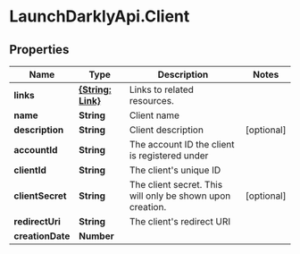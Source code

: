 # LaunchDarklyApi.Client

## Properties

Name | Type | Description | Notes
------------ | ------------- | ------------- | -------------
**links** | [**{String: Link}**](Link.md) | Links to related resources. | 
**name** | **String** | Client name | 
**description** | **String** | Client description | [optional] 
**accountId** | **String** | The account ID the client is registered under | 
**clientId** | **String** | The client&#39;s unique ID | 
**clientSecret** | **String** | The client secret. This will only be shown upon creation. | [optional] 
**redirectUri** | **String** | The client&#39;s redirect URI | 
**creationDate** | **Number** |  | 


